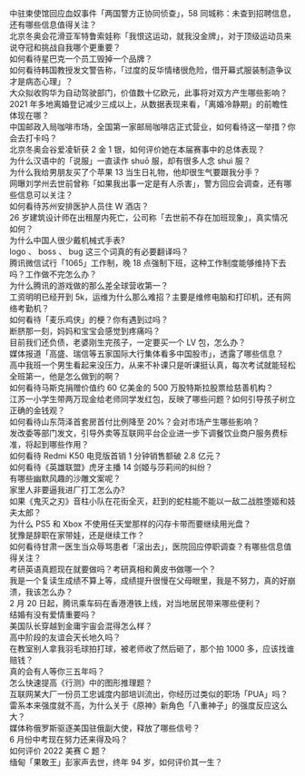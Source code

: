 中驻柬使馆回应血奴事件「两国警方正协同侦查」，58 同城称：未查到招聘信息，还有哪些信息值得关注？  
北京冬奥会花滑亚军特鲁索娃称「我恨这运动，就我没金牌」，对于顶级运动员来说夺冠和挑战自我哪个更重要？  
如何看待星巴克一个员工毁掉一个品牌？  
如何看待韩国教授发文警告称，「过度的反华情绪很危险，借开幕式服装制造争议才是病态心理」？  
大众拟收购华为自动驾驶部门，价值数十亿欧元，此事将对双方产生哪些影响？  
2021 年多地离婚登记减少三成以上，从数据表现来看，「离婚冷静期」的前瞻性体现在哪？  
中国邮政入局咖啡市场，全国第一家邮局咖啡店正式营业，如何看待这一举措？你会去打卡吗？  
北京冬奥会谷爱凌斩获 2 金 1 银，如何评价她在本届赛事中的总体表现？  
为什么汉语中的「说服」一直读作 shuō 服，却有很多人念 shuì 服？  
为什么我给男朋友买了个苹果 13 当生日礼物，他却很生气要跟我分手？  
网曝刘学州去世前曾称「如果我出事一定是有人杀害」，警方回应会调查，还有哪些信息可以关注？  
如何看待苏州安排医护人员住 W 酒店？  
26 岁建筑设计师在出租屋内死亡，公司称「去世前不存在加班现象」，真实情况如何？  
为什么中国人很少戴机械式手表?  
logo 、 boss 、 bug 这三个词真的有必要翻译吗？  
腾讯微信试行「1065」工作制，晚 18 点强制下班，这种工作制度能够维持下去吗？工作做不完怎么办？  
为什么腾讯的游戏做的那么差全球营收第一？  
工资明明已经开到 5k，运维为什么那么难招？主要是维修电脑和打印机，还有网络考勤机？  
如何看待「麦乐鸡侠」的梗？你有遇到过吗？  
断脐那一刻，妈妈和宝宝会感觉到疼痛吗？  
目前我们还负债，老婆刚生完孩子，一定要买一个 LV 包，怎么办？  
媒体报道「高盛、瑞信等五家国际大行集体看多中国股市」，透露了哪些信息？  
高中我班一个男生看起来没压力，从来不补课只是听课挺认真，每次考试就能轻松全班第一，他是怎么做到的啊？  
如何看待马斯克捐赠价值约 60 亿美金的 500 万股特斯拉股票给慈善机构？  
江苏一小学生带两万现金给老师同学发红包，反映了哪些问题？如何引导孩子树立正确的金钱观？  
如何看待山东菏泽首套房首付比例降至 20%？会对市场产生哪些影响？  
发改委等部门发文，引导外卖等互联网平台企业进一步下调餐饮业商户服务费标准，将起到哪些作用？  
如何看待 Redmi K50 电竞版首销 1 分钟销售额破 2.8 亿元？  
如何看待《英雄联盟》虎牙主播 14 剑姬与莎莉间的纠纷？  
有哪些幽默风趣的沙雕文案呢？  
家里人非要逼我进厂打工怎么办?  
如果《鬼灭之刃》音柱小队在花街全灭，赶到的蛇柱能不能以一敌二战胜堕姬和妓夫太郎？  
为什么 PS5 和 Xbox 不使用任天堂那样的闪存卡带而要继续用光盘？  
犹豫是辞职在家带娃，还是继续工作？  
如何看待甘肃一医生当众辱骂患者「滚出去」，医院回应停职调查？有哪些信息值得关注？  
考研英语真题现在就要做吗？考研真相和黄皮书做哪一个？  
我是一个复读生成绩不算上等，成绩提升很慢在父母眼里，我是不努力，真的好崩溃，我该怎么办？  
2 月 20 日起，腾讯乘车码在香港港铁上线，对当地居民带来哪些便利？  
结婚有没有爱情重要吗？  
美国队长穿越到金庸宇宙会混得怎么样？  
高中阶段的友谊会天长地久吗？  
在教室别人拿我羽毛球拍打球，被老师收了然后砸了，那个拍 1000 多，应该找谁赔钱？  
真的会有人等你三五年吗？  
怎么快速提高《行测》中的图形推理题？  
互联网某大厂一份员工忠诚度内部培训流出，你经历过类似的职场「PUA」吗？  
雷系本来强度就不高，为什么关于《原神》新角色「八重神子」的强度反应这么大？  
媒体称俄罗斯驱逐美国驻俄副大使，释放了哪些信号？  
6 月份中考现在努力还来得及吗？  
如何评价 2022 美赛 C 题？  
缅甸「果敢王」彭家声去世，终年 94 岁，如何评价其一生？  
